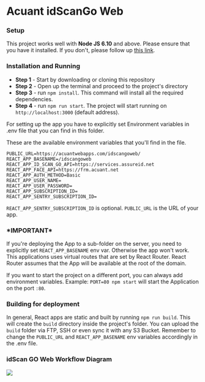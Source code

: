 # Acuant idScanGo Web #

### Setup ###

This project works well with **Node JS 6.10** and above. Please ensure that you have it installed.
If you don't, please follow up [this link](https://nodejs.org/en/download/current/).

### Installation and Running ###
* **Step 1** - Start by downloading or cloning this repository
* **Step 2** - Open up the terminal and proceed to the project's directory
* **Step 3** - run ```npm install```. This command will install all the required dependencies.
* **Step 4** - run ```npm run start```. The project will start running on ```http://localhost:3000``` (default address).

For setting up the app you have to explicitly set Environment variables in .env file that you can find in this folder.

These are the available environment variables that you'll find in the file. 

```
PUBLIC_URL=https://acuantwebapps.com/idscangoweb/
REACT_APP_BASENAME=/idscangoweb
REACT_APP_ID_SCAN_GO_API=https://services.assureid.net
REACT_APP_FACE_API=https://frm.acuant.net
REACT_APP_AUTH_METHOD=Basic
REACT_APP_USER_NAME=
REACT_APP_USER_PASSWORD=
REACT_APP_SUBSCRIPTION_ID=
REACT_APP_SENTRY_SUBSCRIPTION_ID=
```

```REACT_APP_SENTRY_SUBSCRIPTION_ID``` is optional.
```PUBLIC_URL``` is the URL of your app.

### \*IMPORTANT\* ###

If you're deploying the App to a sub-folder on the server, you need to explicitly set ```REACT_APP_BASENAME``` env var.
Otherwise the app won't work. This applications uses virtual routes that are set by React Router. React Router assumes
that the App will be available at the root of the domain.

If you want to start the project on a different port, you can always add environment variables.
Example: ```PORT=80 npm start``` will start the Application on the port ```:80```.

### Building for deployment ###

In general, React apps are static and built by running ```npm run build```. This will create the ```build``` directory inside the project's folder.
You can upload the ```build``` folder via FTP, SSH or even sync it with any S3 Bucket.
Remember to change the ```PUBLIC_URL``` and ```REACT_APP_BASENAME``` env variables accordingly in the .env file.


### idScan GO Web Workflow Diagram ###
![](https://github.com/Acuant/HTML/blob/master/HTML_Workflow.png)